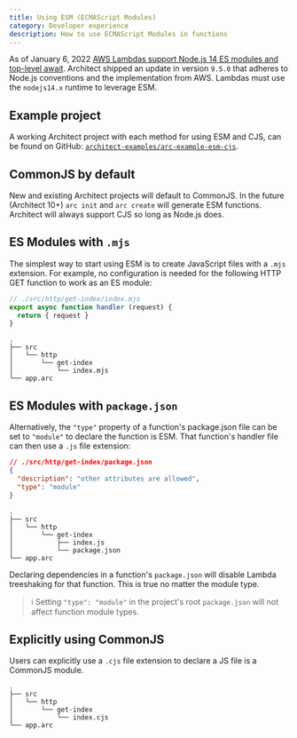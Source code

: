 ```yaml
---
title: Using ESM (ECMAScript Modules)
category: Developer experience
description: How to use ECMAScript Modules in functions
---
```


As of January 6, 2022 [AWS Lambdas support Node.js 14 ES modules and top-level await](https://aws.amazon.com/blogs/compute/using-node-js-es-modules-and-top-level-await-in-aws-lambda/). Architect shipped an update in version `9.5.0` that adheres to Node.js conventions and the implementation from AWS. Lambdas must use the `nodejs14.x` runtime to leverage ESM.

## Example project

A working Architect project with each method for using ESM and CJS, can be found on GitHub: [`architect-examples/arc-example-esm-cjs`](https://github.com/architect-examples/arc-example-esm-cjs).

## CommonJS by default

New and existing Architect projects will default to CommonJS. In the future (Architect 10+) `arc init` and `arc create` will generate ESM functions. Architect will always support CJS so long as Node.js does.

## ES Modules with `.mjs`

The simplest way to start using ESM is to create JavaScript files with a `.mjs` extension. For example, no configuration is needed for the following HTTP GET function to work as an ES module:

```js
// ./src/http/get-index/index.mjs
export async function handler (request) {
  return { request }
}
```

```
.
├── src
│   └── http
│       └── get-index
│           └── index.mjs
└── app.arc
```

## ES Modules with `package.json`

Alternatively, the `"type"` property of a function's package.json file can be set to `"module"` to declare the function is ESM. That function's handler file can then use a `.js` file extension:

```json
// ./src/http/get-index/package.json
{
  "description": "other attributes are allowed",
  "type": "module"
}
```

```
.
├── src
│   └── http
│       └── get-index
│           ├── index.js
│           └── package.json
└── app.arc
```

Declaring dependencies in a function's `package.json` will disable Lambda treeshaking for that function. This is true no matter the module type.

> ℹ️  Setting `"type": "module"` in the project's root `package.json` will not affect function module types.

## Explicitly using CommonJS

Users can explicitly use a `.cjs` file extension to declare a JS file is a CommonJS module.

```
.
├── src
│   └── http
│       └── get-index
│           └── index.cjs
└── app.arc
```
